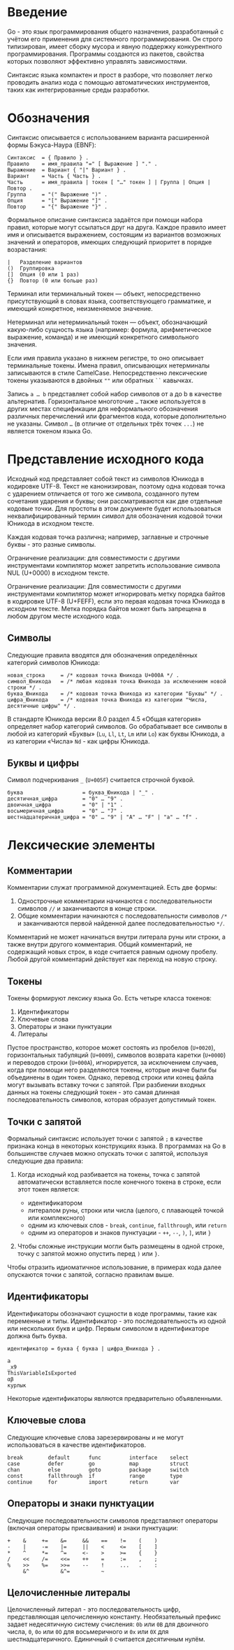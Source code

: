 
# Введение
Go - это язык программирования общего назначения, разработанный с учётом его применения для системного программирования.
Он строго типизирован, имеет сборку мусора и явную поддержку конкурентного программирования.
Программы создаются из пакетов, свойства которых позволяют эффективно управлять зависимостями.

Синтаксис языка компактен и прост в разборе, что позволяет легко проводить анализ кода с помощью автоматических инструментов,
таких как интегрированные среды разработки.

# Обозначения
Синтаксис описывается с использованием варианта расширенной формы Бэкуса-Наура (EBNF):
```
Синтаксис  = { Правило } .
Правило    = имя_правила "=" [ Выражение ] "." .
Выражение  = Вариант { "|" Вариант } .
Вариант    = Часть { Часть } .
Часть      = имя_правила | токен [ "…" токен ] | Группа | Опция | Повтор .
Группа     = "(" Выражение ")" .
Опция      = "[" Выражение "]" .
Повтор     = "{" Выражение "}" .
```
Формальное описание синтаксиса задаётся при помощи набора правил, которые могут ссылаться друг на друга. Каждое правило имеет имя и описывается выражением,
состоящим из вариантов возможных значений и операторов, имеющих следующий приоритет в порядке возрастания:
```
|   Разделение вариантов
()  Группировка
[]  Опция (0 или 1 раз)
{}  Повтор (0 или больше раз)
```
Терминал или терминальный токен — объект, непосредственно присутствующий в словах языка, соответствующего грамматике, и имеющий конкретное, неизменяемое значение.

Нетерминал или нетерминальный токен — объект, обозначающий какую-либо сущность языка (например: формула, арифметическое выражение, команда) и не имеющий конкретного символьного значения.

Если имя правила указано в нижнем регистре, то оно описывает терминальные токены.
Имена правил, описывающих нетерминалы записываются в стиле CamelCase.
Непосредственно лексические токены указываются в двойных ```""``` или обратных ``` `` ``` кавычках.

Запись ```a … b``` представляет собой набор символов от a до b в качестве альтернатив.
Горизонтальное многоточие ```…``` также используется в других местах спецификации для неформального обозначения различных перечислений или фрагментов кода, которые дополнительно не указаны.
Символ ```…``` (в отличие от отдельных трёх точек ```...```) не является токеном языка Go.

# Представление исходного кода

Исходный код представляет собой текст из символов Юникода в кодировке UTF-8.
Текст не канонизирован, поэтому одна кодовая точка с ударением отличается от того же символа, созданного путем сочетания ударения и буквы; они рассматриваются как две отдельные кодовые точки.
Для простоты в этом документе будет использоваться неквалифицированный термин *символ* для обозначения кодовой точки Юникода в исходном тексте.

Каждая кодовая точка различна; например, заглавные и строчные буквы - это разные символы.

Ограничение реализации: для совместимости с другими инструментами компилятор может запретить использование символа NUL (U+0000) в исходном тексте.

Ограничение реализации: Для совместимости с другими инструментами компилятор может игнорировать метку порядка байтов в кодировке UTF-8 (U+FEFF), если это первая кодовая точка Юникода в исходном тексте. Метка порядка байтов может быть запрещена в любом другом месте исходного кода.

## Символы

Следующие правила вводятся для обозначения определённых категорий символов Юникода:
```
новая_строка     = /* кодовая точка Юникода U+000A */ .
символ_Юникода   = /* любая кодовая точка Юникода за исключением новой строки */ .
буква_Юникода    = /* кодовая точка Юникода из категории "Буквы" */ .
цифра_Юникода    = /* кодовая точка Юникода из категории "Числа, десятичные цифры" */ .
```
В стандарте Юникода версии 8.0 раздел 4.5 «Общая категория» определяет набор категорий символов.
Go обрабатывает все символы в любой из категорий «Буквы» (```Lu```, ```Ll```, ```Lt```, ```Lm``` или ```Lo```) как буквы Юникода, а из категории «Числа» ```Nd``` - как цифры Юникода.

## Буквы и цифры

Символ подчеркивания ```_``` (```U+005F```) считается строчной буквой.

```
буква                   = буква_Юникода | "_" .
десятичная_цифра        = "0" … "9" .
двоичная_цифра          = "0" | "1" .
восьмеричная_цифра      = "0" … "7" .
шестнадцатеричная_цифра = "0" … "9" | "A" … "F" | "a" … "f" .
```

# Лексические элементы
## Комментарии
Комментарии служат программной документацией. Есть две формы:
1. Однострочные комментарии начинаются с последовательности символов ```//``` и заканчиваются в конце строки.
2. Общие комментарии начинаются с последовательности символов ```/*``` и заканчиваются первой найденной далее последовательностью ```*/```.

Комментарий не может начинаться внутри литерала руны или строки, а также внутри другого комментария.
Общий комментарий, не содержащий новых строк, в коде считается равным одному пробелу. Любой другой комментарий действует как переход на новую строку.

## Токены
Токены формируют лексику языка Go. Есть четыре класса токенов:
1. Идентификаторы
2. Ключевые слова
3. Операторы и знаки пунктуации
4. Литералы

Пустое пространство, которое может состоять из пробелов (```U+0020```), горизонтальных табуляций (```U+0009```), символов возврата каретки (```U+000D```) и переводов строки (```U+000A```), игнорируется,
за исключением случаев, когда при помощи него разделяются токены, которые иначе были бы объединены в один токен. Однако, перевод строки или конец файла могут вызывать вставку точки с запятой.
При разбиении входных данных на токены следующий токен - это самая длинная последовательность символов, которая образует допустимый токен.

## Точки с запятой

Формальный синтаксис использует точки с запятой ```;``` в качестве признака конца в некоторых конструкциях языка.
В программах на Go в большинстве случаев можно опускать точки с запятой, используя следующие два правила:
1. Когда исходный код разбивается на токены, точка с запятой автоматически вставляется после конечного токена в строке, если этот токен является:


   - идентификатором
   - литералом руны, строки или числа (целого, с плавающей точкой или комплексного)
   - одним из ключевых слов - ```break```, ```continue```, ```fallthrough```, или ```return```
   - одним из операторов и знаков пунктуации - ```++```, ```--```, ```)```, ```]```, или ```}```

   
3. Чтобы сложные инструкции могли быть размещены в одной строке,
   точку с запятой можно опустить перед ```)``` или ```}```.
   
Чтобы отразить идиоматичное использование, в примерах кода далее опускаются точки с запятой, согласно правилам выше.

## Идентификаторы

Идентификаторы обозначают сущности в коде программы, такие как переменные и типы.
Идентификатор - это последовательность из одной или нескольких букв и цифр.
Первым символом в идентификаторе должна быть буква.

```
идентификатор = буква { буква | цифра_Юникода } .
```

```
a
_x9
ThisVariableIsExported
αβ
курлык
```

Некоторые идентификаторы являются предварительно объявленными.

## Ключевые слова

Следующие ключевые слова зарезервированы и не могут использоваться в качестве идентификаторов.

```
break        default      func         interface    select
case         defer        go           map          struct
chan         else         goto         package      switch
const        fallthrough  if           range        type
continue     for          import       return       var
```

## Операторы и знаки пунктуации

Следующие последовательности символов представляют операторы (включая операторы присваивания) и знаки пунктуации:
```
+    &     +=    &=     &&    ==    !=    (    )
-    |     -=    |=     ||    <     <=    [    ]
*    ^     *=    ^=     <-    >     >=    {    }
/    <<    /=    <<=    ++    =     :=    ,    ;
%    >>    %=    >>=    --    !     ...   .    :
     &^          &^=          ~
```

## Целочисленные литералы

Целочисленный литерал - это последовательность цифр, представляющая целочисленную константу.
Необязательный префикс задает недесятичную систему счисления: ```0b``` или ```0B``` для двоичного числа, ```0```, ```0o``` или ```0O``` для восьмеричного и ```0x``` или ```0X``` для шестнадцатеричного.
Единичный ```0``` считается десятичным нулём.



